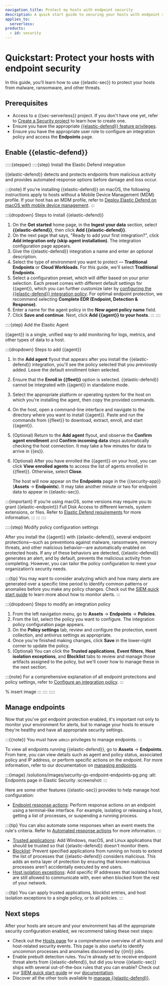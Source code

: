 ```yaml
---
navigation_title: Protect my hosts with endpoint security
description: A quick start guide to securing your hosts with endpoint security.
applies_to:
  serverless:
products:
  - id: security
---
```


# Quickstart: Protect your hosts with endpoint security

In this guide, you’ll learn how to use {{elastic-sec}} to protect your hosts from malware, ransomware, and other threats.

## Prerequisites 

* Access to a {{sec-serverless}} project. If you don't have one yet, refer to [Create a Security project](/solutions/security/get-started/create-security-project.md) to learn how to create one. 
* Ensure you have the appropriate [{{elastic-defend}} feature privileges](/solutions/security/configure-elastic-defend/elastic-defend-feature-privileges.md). 
* Ensure you have the appropriate user role to configure an integration policy and access the **Endpoints** page.

## Enable {{elastic-defend}}

:::::{stepper}
::::{step} Install the Elastic Defend integration

{{elastic-defend}} detects and protects endpoints from malicious activity and provides automated response options before damage and loss occur. 

:::{note}
If you're installing {{elastic-defend}} on macOS, the following instructions apply to hosts without a Mobile Device Management (MDM) profile. If your host has an MDM profile, refer to [Deploy Elastic Defend on macOS with mobile device management](/solutions/security/configure-elastic-defend/deploy-on-macos-with-mdm.md). 
:::

:::{dropdown} Steps to install {{elastic-defend}}
1. On the **Get started** home page, in the **Ingest your data** section, select **{{elastic-defend}}**, then click **Add {{elastic-defend}}**.  
2. On the next page that says, "Ready to add your first integration?", click **Add integration only (skip agent installation)**. The integration configuration page appears.
3. Give the {{elastic-defend}} integration a name and enter an optional description.
4. Select the type of environment you want to protect — **Traditional Endpoints** or **Cloud Workloads**. For this guide, we'll select **Traditional Endpoints**. 
5. Select a configuration preset, which will differ based on your prior selection. Each preset comes with different default settings for {{agent}}, which you can further customize later by [configuring the {{elastic-defend}} integration policy](/solutions/security/configure-elastic-defend/configure-an-integration-policy-for-elastic-defend.md). For optimal endpoint protection, we recommend selecting **Complete EDR (Endpoint, Detection & Response)**. 
6. Enter a name for the agent policy in the **New agent policy name** field.
7. Click **Save and continue**. Next, click **Add {{agent}} to your hosts**. 
:::
::::

::::{step} Add the Elastic Agent

{{agent}} is a single, unified way to add monitoring for logs, metrics, and other types of data to a host. 

:::{dropdown} Steps to add {{agent}}
1. In the **Add agent** flyout that appears after you install the {{elastic-defend}} integration, you'll see the policy selected that you previously added. Leave the default enrollment token selected. 
2. Ensure that the **Enroll in {{fleet}}** option is selected. {{elastic-defend}} cannot be integrated with {{agent}} in standalone mode.
3. Select the appropriate platform or operating system for the host on which you're installing the agent, then copy the provided commands.
4.  On the host, open a command-line interface and navigate to the directory where you want to install {{agent}}. Paste and run the commands from {{fleet}} to download, extract, enroll, and start {{agent}}.
5. (Optional) Return to the **Add agent** flyout, and observe the **Confirm agent enrollment** and **Confirm incoming data** steps automatically checking the host connection. It may take a few minutes for data to arrive in {{es}}.
6. (Optional) After you have enrolled the {{agent}} on your host, you can click **View enrolled agents** to access the list of agents enrolled in {{fleet}}. Otherwise, select **Close**.

    The host will now appear on the **Endpoints** page in the {{security-app}} (**Assets** → **Endpoints**). It may take another minute or two for endpoint data to appear in {{elastic-sec}}.

:::{important}
If you’re using macOS, some versions may require you to grant {{elastic-endpoint}} Full Disk Access to different kernels, system extensions, or files. Refer to [Elastic Defend requirements](/solutions/security/configure-elastic-defend/elastic-defend-requirements.md) for more information.
:::
:::
::::

::::{step} Modify policy configuration settings

After you install the {{agent}} with {{elastic-defend}}, several endpoint protections—such as preventions against malware, ransomware, memory threats, and other malicious behavior—are automatically enabled on protected hosts. If any of these behaviors are detected, {{elastic-defend}} generates an alert, and by default, prevents the malicious activity from completing. However, you can tailor the policy configuration to meet your organization’s security needs.

:::{tip}
You may want to consider analyzing which and how many alerts are generated over a specific time period to identify common patterns or anomalies before you make any policy changes. Check out the [SIEM quick start guide](/solutions/security/get-started/get-started-detect-with-siem.md) to learn more about how to monitor alerts. 
:::

:::{dropdown} Steps to modify an integration policy
1. From the left navigation menu, go to **Assets** → **Endpoints** → **Policies**. 
2. From the list, select the policy you want to configure. The integration policy configuration page appears.
3. On the **Policy settings** tab, review and configure the protection, event collection, and antivirus settings as appropriate. 
4. Once you're finished making changes, click **Save** in the lower-right corner to update the policy.  
5. (Optional) You can click the **Trusted applications**, **Event filters**, **Host isolation exceptions**, and **Blocklist** tabs to review and manage those artifacts assigned to the policy, but we'll cover how to manage these in the next section.    

:::{note}
For a comprehensive explanation of all endpoint protections and policy settings, refer to [Configure an integration policy](/solutions/security/configure-elastic-defend/configure-an-integration-policy-for-elastic-defend.md).
::: 

% insert image
:::
::::
:::::

## Manage endpoints 
Now that you've got endpoint protection enabled, it's important not only to monitor your environment for alerts, but to manage your hosts to ensure they're healthy and have all appropriate security settings. 

:::{{note}}
You must have `admin` privileges to manage endpoints. 
:::

To view all endpoints running {{elastic-defend}}, go to **Assets** → **Endpoints**. From here, you can view details such as agent and policy status, associated policy and IP address, or perform specific actions on the endpoint. For more information, refer to our documentation on [managing endpoints](/solutions/security/manage-elastic-defend/endpoints.md). 

:::{image} /solutions/images/security-gs-endpoint-endpoints-pg.png
:alt: Endpoints page in Elastic Security
:screenshot:
:::

Here are some other features {{elastic-sec}} provides to help manage host configuration: 

* [Endpoint response actions](/solutions/security/endpoint-response-actions.md): Perform response actions on an endpoint using a terminal-like interface. For example, isolating or releasing a host, getting a list of processes, or suspending a running process. 

:::{tip}
You can also automate some responses when an event meets the rule's criteria. Refer to [Automated response actions](/solutions/security/endpoint-response-actions/automated-response-actions.md) for more information. 
:::

* [Trusted applications](/solutions/security/manage-elastic-defend/trusted-applications.md): Add Windows, macOS, and Linux applications that should be trusted so that {{elastic-defend}} doesn't monitor them.
* [Blocklist](/solutions/security/manage-elastic-defend/blocklist.md): Prevent specified applications from running on hosts to extend the list of processes that {{elastic-defend}} considers malicious. This adds an extra layer of protection by ensuring that known malicious processes aren’t accidentally executed by end users. 
* [Host isolation exceptions](/solutions/security/manage-elastic-defend/host-isolation-exceptions.md): Add specific IP addresses that isolated hosts are still allowed to communicate with, even when blocked from the rest of your network.

:::{tip}
You can apply trusted applications, blocklist entries, and host isolation exceptions to a single policy, or to all policies. 
::: 

## Next steps 

After your hosts are secure and your environment has all the appropriate security configuration enabled, we recommend taking these next steps: 

* Check out the [Hosts page](/solutions/security/explore/hosts-page.md) for a comprehensive overview of all hosts and host-related security events. This page is also useful to identify uncommon processes and anomalies discovered by {{ml}} jobs. 
*  Enable prebuilt detection rules. You're already set to receive endpoint threat alerts from {{elastic-defend}}, but did you know {{elastic-sec}} ships with several out-of-the-box rules that you can enable? Check out our [SIEM quick start guide](/solutions/security/get-started/get-started-detect-with-siem.md#add-elastic-prebuilt-detection-rules) or our [documentation](/solutions/security/detect-and-alert/install-manage-elastic-prebuilt-rules.md#load-prebuilt-rules).  
* Discover all the other tools available to [manage {{elastic-defend}}](/solutions/security/manage-elastic-defend.md). 